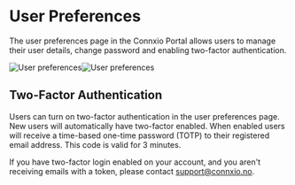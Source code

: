 # User Preferences

The user preferences page in the Connxio Portal allows users to manage their user details, change password and enabling two-factor authentication.

![User preferences](https://cmhpictsa.blob.core.windows.net/pictures/preferences_light.webp?sv=2021-04-10&st=2022-12-01T10%3A34%3A58Z&se=2100-12-02T10%3A34%3A00Z&sr=b&sp=r&sig=l%2FFZUf3XRoJA83BS0Cx7vPW2sAEnUXnjNPbOBO1xMoM%3D#light-only)![User preferences](https://cmhpictsa.blob.core.windows.net/pictures/preferences_dark.webp?sv=2021-04-10&st=2022-12-01T10%3A34%3A20Z&se=2099-12-02T10%3A34%3A00Z&sr=b&sp=r&sig=oOMj2%2Bo%2F1UorlU5mMAn9WlvDHNAiiuEDUOyoE1AWV5c%3D#dark-only)


## Two-Factor Authentication
Users can turn on two-factor authentication in the user preferences page. New users will automatically have two-factor enabled. When enabled users will receive a time-based one-time password (TOTP) to their registered email address. This code is valid for 3 minutes.

If you have two-factor login enabled on your account, and you aren't receiving emails with a token, please contact <a href="mailto:support@connxio.no">support@connxio.no</a>.